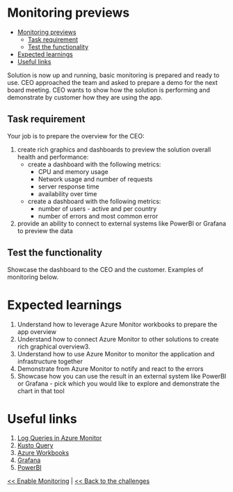 ﻿# Monitoring previews

<!-- TOC -->
* [Monitoring previews](#monitoring-previews)
  * [Task requirement](#task-requirement)
  * [Test the functionality](#test-the-functionality)
* [Expected learnings](#expected-learnings)
* [Useful links](#useful-links)
<!-- TOC -->

Solution is now up and running, basic monitoring is prepared and ready to use. CEO approached the team and asked to
prepare a demo for the next board meeting. CEO wants to show how the
solution is performing and demonstrate by customer how they are using the app.

## Task requirement

Your job is to prepare the overview for the CEO:

1. create rich graphics and dashboards to preview the solution overall health and performance:
    - create a dashboard with the following metrics:
        - CPU and memory usage
        - Network usage and number of requests
        - server response time
        - availability over time
    - create a dashboard with the following metrics:
        - number of users - active and per country
        - number of errors and most common error
2. provide an ability to connect to external systems like PowerBI or Grafana to preview the data

## Test the functionality

Showcase the dashboard to the CEO and the customer. Examples of monitoring below.

# Expected learnings

1. Understand how to leverage Azure Monitor workbooks to prepare the app overview
2. Understand how to connect Azure Monitor to other solutions to create rich graphical overview3.
3. Understand how to use Azure Monitor to monitor the application and infrastructure together
4. Demonstrate from Azure Monitor to notify and react to the errors
5. Showcase how you can use the result in an external system like PowerBI or Grafana - pick which you would like to
   explore and demonstrate the chart in that tool

# Useful links

1. [Log Queries in Azure Monitor](https://learn.microsoft.com/en-us/azure/azure-monitor/logs/log-query-overview)
2. [Kusto Query](https://learn.microsoft.com/en-us/azure/data-explorer/kusto/query/)
2. [Azure Workbooks](https://learn.microsoft.com/en-us/azure/azure-monitor/visualize/workbooks-overview)
2. [Grafana](https://learn.microsoft.com/en-us/azure/azure-monitor/visualize/grafana-plugin)
3. [PowerBI](https://learn.microsoft.com/en-us/azure/azure-monitor/logs/log-powerbi)

[<< Enable Monitoring](./05-monitoring-basics.md) | [<< Back to the challenges](./00-challenges.md)